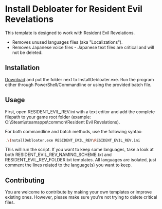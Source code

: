 # Install Debloater for Resident Evil Revelations

This template is designed to work with Resident Evil Revelations.
- Removes unused languages files (aka "Localizations").
- Removes Japanese voice files - Japanese text files are critical and will not be deleted. 
## Installation

[Download](https://github.com/neatodev/InstallDebloater/blob/main/templates/RESIDENT_EVIL_REV/RESIDENT_EVIL_REV.zip) and put the folder next to InstallDebloater.exe. Run the program either through PowerShell/Commandline or using the provided batch file.

## Usage

First, open RESIDENT_EVIL_REV.ini with a text editor and add the complete filepath to your game root folder (example: C:\Steam\steamapps\common\Resident Evil Revelations).

For both commandline and batch methods, use the following syntax:

```bash
.\InstallDebloater.exe RESIDENT_EVIL_REV\RESIDENT_EVIL_REV.ini
```
This will run the script.
If you want to keep some languages, take a look at both RESIDENT_EVIL_REV_NAMING_SCHEME.txt and RESIDENT_EVIL_REV_FOLDER.txt templates. All languages are isolated, just comment the lines related to the language(s) you want to keep. 

## Contributing
You are welcome to contribute by making your own templates or improve existing ones. However, please make sure you're not trying to delete critical files. 